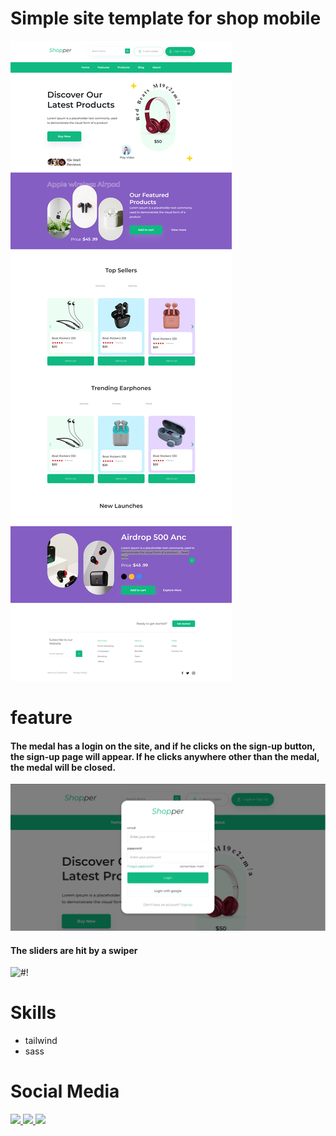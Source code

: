 # Simple site template for shop mobile
![#!](/assets/img/template/screencapture-file-D-programm-Work-samples-web-school-assets-page-home-html-2024-02-12-11_35_37.png "screen shop mobile")
# feature
#### The medal has a login on the site, and if he clicks on the sign-up button, the sign-up page will appear. If he clicks anywhere other than the medal, the medal will be closed.
![#!](/assets/img/template/login.png "screen modal login")
#### The sliders are hit by a swiper
![#!](/assets/video/slider.gif "gid slider")
# Skills
- tailwind
- sass
# Social Media
<p>
  <a href="#">
    <img src="https://img.shields.io/badge/Instagram-E4405F?style=flat&logo=instagram&logoColor=white" />
  </a>
  <a href="https://t.me/Amir_fd_null">
    <img src="https://img.shields.io/badge/Telegram-2CA5E0?style=flat&logo=telegram&logoColor=white" />
  </a>
    <a href="https://www.linkedin.com/in/amirhossein-baghmirani/">
    <img src="https://img.shields.io/badge/LinkedIn-0077B5?style=flat&logo=linkedin&logoColor=white" />
  </a>
</p>
